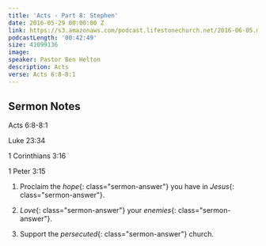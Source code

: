 ```yaml
---
title: 'Acts - Part 8: Stephen'
date: 2016-05-29 00:00:00 Z
link: https://s3.amazonaws.com/podcast.lifestonechurch.net/2016-06-05.mp3
podcastLength: '00:42:49'
size: 41099136
image:
speaker: Pastor Ben Helton
description: Acts
verse: Acts 6:8-8:1
---
```


## Sermon Notes

Acts 6:8-8:1

Luke 23:34

1 Corinthians 3:16

1 Peter 3:15

1. Proclaim the *hope*{: class="sermon-answer"} you have in *Jesus*{: class="sermon-answer"}.

2. *Love*{: class="sermon-answer"} your *enemies*{: class="sermon-answer"}.

3. Support the *persecuted*{: class="sermon-answer"} church.
